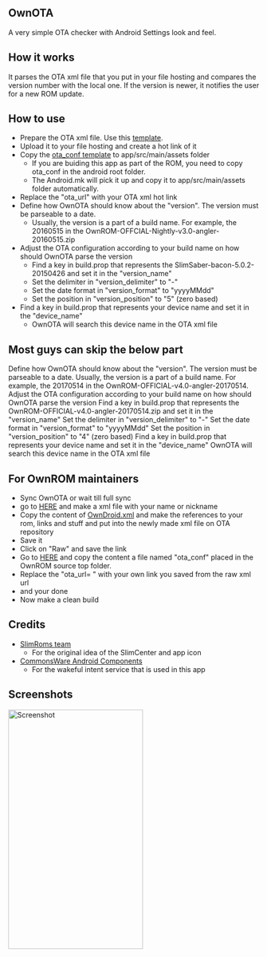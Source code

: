 OwnOTA
-------
A very simple OTA checker with Android Settings look and feel.

How it works
------------
It parses the OTA xml file that you put in your file hosting and compares the version number with the local one.
If the version is newer, it notifies the user for a new ROM update.

How to use
----------
* Prepare the OTA xml file. Use this [template](https://raw.githubusercontent.com/OwnROM-Devices/OTA/own-n/OwnDroid.xml).
* Upload it to your file hosting and create a hot link of it
* Copy the [ota_conf template](https://raw.githubusercontent.com/OwnROM/packages_apps_OwnOTA/own-n/examples/ota_conf) to app/src/main/assets folder
  * If you are buiding this app as part of the ROM, you need to copy ota_conf in the android root folder.
  * The Android.mk will pick it up and copy it to app/src/main/assets folder automatically.
* Replace the "ota_url" with your OTA xml hot link
* Define how OwnOTA should know about the "version". The version must be parseable to a date.
  * Usually, the version is a part of a build name. For example, the 20160515 in the OwnROM-OFFCIAL-Nightly-v3.0-angler-20160515.zip
* Adjust the OTA configuration according to your build name on how should OwnOTA parse the version
  * Find a key in build.prop that represents the SlimSaber-bacon-5.0.2-20150426 and set it in the "version_name"
  * Set the delimiter in "version_delimiter" to "-"
  * Set the date format in "version_format" to "yyyyMMdd"
  * Set the position in "version_position" to "5" (zero based)
* Find a key in build.prop that represents your device name and set it in the "device_name"
  * OwnOTA will search this device name in the OTA xml file

Most guys can skip the below part
---------------------------------
Define how OwnOTA should know about the "version". The version must be parseable to a date. Usually, the version is a part of a build name. 
For example, the 20170514 in the OwnROM-OFFICIAL-v4.0-angler-20170514. Adjust the OTA configuration according to your build name on how should OwnOTA parse 
the version Find a key in build.prop that represents the OwnROM-OFFICIAL-v4.0-angler-20170514.zip and set it in the "version_name" Set the delimiter 
in "version_delimiter" to "-" Set the date format in "version_format" to "yyyyMMdd" Set the position in "version_position" to "4" (zero based) Find a key in 
build.prop that represents your device name and set it in the "device_name" OwnOTA will search this device name in the OTA xml file


For OwnROM maintainers
-----------------------
* Sync OwnOTA or wait till full sync
* go to [HERE](https://github.com/OwnROM-Devices/OTA/tree/master/Maintainers) and make a xml file with your name or nickname
* Copy the content of [OwnDroid.xml](https://raw.githubusercontent.com/OwnROM-Devices/OTA/own-n/OwnDroid.xml) and make the references to your rom, links and stuff and put into the newly made xml file on OTA repository
* Save it
* Click on "Raw" and save the link
* Go to [HERE](https://raw.githubusercontent.com/OwnROM/packages_apps_OwnOTA/own-n/examples/ota_conf) and copy the content a file named "ota_conf" placed in the OwnROM source top folder.
* Replace the "ota_url= " with your own link you saved from the raw xml url
* and your done
* Now make a clean build

Credits
-------
* [SlimRoms team](http://Slimroms.net/)
  * For the original idea of the SlimCenter and app icon
* [CommonsWare Android Components](https://github.com/commonsguy/cwac-wakeful)
  * For the wakeful intent service that is used in this app

Screenshots
-----------
<img alt="Screenshot"
   width="270" height="480" 
   src="https://raw.githubusercontent.com/SlimSaber/packages_apps_SlimOTA/lp5.0/screenshots/Screenshot_20150505_1317.png" />
